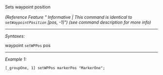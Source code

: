 Sets waypoint position <br><br>
*(Reference  Feature  " Informative | This command is identical to **`setWaypointPosition` [pos, -1]")* (see command description for more info)**


---
*Syntaxes:*

waypoint `setWPPos` pos

---
*Example 1:*

```sqf
[_groupOne, 1] setWPPos markerPos "MarkerOne";
```